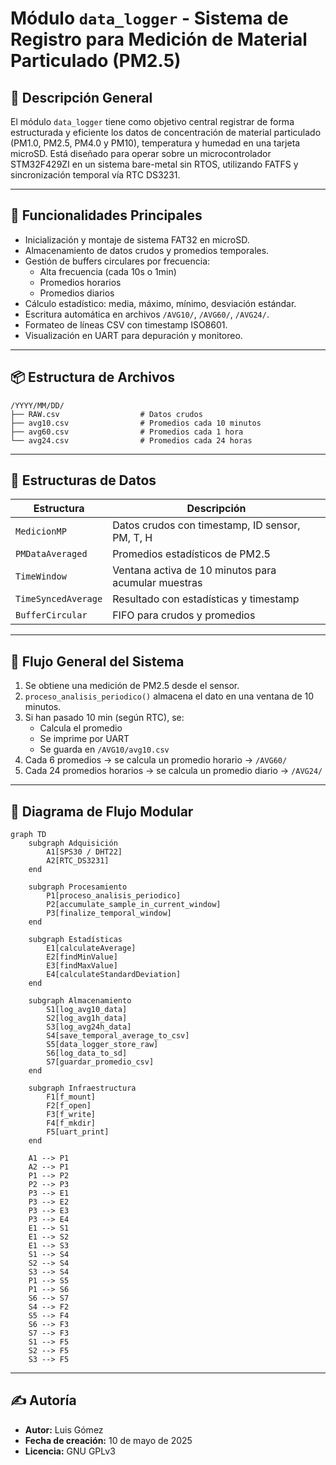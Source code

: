 # Módulo `data_logger` - Sistema de Registro para Medición de Material Particulado (PM2.5)

## 📌 Descripción General

El módulo `data_logger` tiene como objetivo central registrar de forma estructurada y eficiente
los datos de concentración de material particulado (PM1.0, PM2.5, PM4.0 y PM10), temperatura y humedad
en una tarjeta microSD. Está diseñado para operar sobre un microcontrolador STM32F429ZI en un sistema bare-metal
sin RTOS, utilizando FATFS y sincronización temporal vía RTC DS3231.

---

## 🧭 Funcionalidades Principales

- Inicialización y montaje de sistema FAT32 en microSD.
- Almacenamiento de datos crudos y promedios temporales.
- Gestión de buffers circulares por frecuencia:
  - Alta frecuencia (cada 10s o 1min)
  - Promedios horarios
  - Promedios diarios
- Cálculo estadístico: media, máximo, mínimo, desviación estándar.
- Escritura automática en archivos `/AVG10/`, `/AVG60/`, `/AVG24/`.
- Formateo de líneas CSV con timestamp ISO8601.
- Visualización en UART para depuración y monitoreo.

---

## 📦 Estructura de Archivos

```
/YYYY/MM/DD/
├── RAW.csv                  # Datos crudos
├── avg10.csv                # Promedios cada 10 minutos
├── avg60.csv                # Promedios cada 1 hora
└── avg24.csv                # Promedios cada 24 horas
```

---

## 🧩 Estructuras de Datos

| Estructura             | Descripción                                         |
|------------------------|-----------------------------------------------------|
| `MedicionMP`           | Datos crudos con timestamp, ID sensor, PM, T, H     |
| `PMDataAveraged`       | Promedios estadísticos de PM2.5                     |
| `TimeWindow`           | Ventana activa de 10 minutos para acumular muestras |
| `TimeSyncedAverage`    | Resultado con estadísticas y timestamp              |
| `BufferCircular`       | FIFO para crudos y promedios                        |

---

## 🔁 Flujo General del Sistema

1. Se obtiene una medición de PM2.5 desde el sensor.
2. `proceso_analisis_periodico()` almacena el dato en una ventana de 10 minutos.
3. Si han pasado 10 min (según RTC), se:
   - Calcula el promedio
   - Se imprime por UART
   - Se guarda en `/AVG10/avg10.csv`
4. Cada 6 promedios → se calcula un promedio horario → `/AVG60/`
5. Cada 24 promedios horarios → se calcula un promedio diario → `/AVG24/`

---

## 📜 Diagrama de Flujo Modular

```mermaid
graph TD
    subgraph Adquisición
        A1[SPS30 / DHT22]
        A2[RTC_DS3231]
    end

    subgraph Procesamiento
        P1[proceso_analisis_periodico]
        P2[accumulate_sample_in_current_window]
        P3[finalize_temporal_window]
    end

    subgraph Estadísticas
        E1[calculateAverage]
        E2[findMinValue]
        E3[findMaxValue]
        E4[calculateStandardDeviation]
    end

    subgraph Almacenamiento
        S1[log_avg10_data]
        S2[log_avg1h_data]
        S3[log_avg24h_data]
        S4[save_temporal_average_to_csv]
        S5[data_logger_store_raw]
        S6[log_data_to_sd]
        S7[guardar_promedio_csv]
    end

    subgraph Infraestructura
        F1[f_mount]
        F2[f_open]
        F3[f_write]
        F4[f_mkdir]
        F5[uart_print]
    end

    A1 --> P1
    A2 --> P1
    P1 --> P2
    P2 --> P3
    P3 --> E1
    P3 --> E2
    P3 --> E3
    P3 --> E4
    E1 --> S1
    E1 --> S2
    E1 --> S3
    S1 --> S4
    S2 --> S4
    S3 --> S4
    P1 --> S5
    P1 --> S6
    S6 --> S7
    S4 --> F2
    S5 --> F4
    S6 --> F3
    S7 --> F3
    S1 --> F5
    S2 --> F5
    S3 --> F5
```

---

## ✍️ Autoría

- **Autor:** Luis Gómez
- **Fecha de creación:** 10 de mayo de 2025
- **Licencia:** GNU GPLv3
